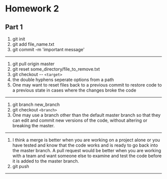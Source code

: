 # Homework 2

## Part 1 


1. git init
2. git add file_name.txt
3. git commit -m 'important message'

---

1. git pull origin master
2. git reset some_directory/file_to_remove.txt
3. git checkout -- `<target>`
4. the double hyphens seperate options from a path
5. One may want to reset files back to a previous commit to restore code to a previous state in cases where the changes broke the code

---

1. git branch new_branch
2. git checkout `<branch>`
3. One may use a branch other than the default master branch so that they can edit and commit new versions of the code, without altering or breaking the master.

---

1. I think a merge is better when you are working on a project alone or you have tested and know that the code works and is ready to go back into the master branch. A pull request would be better when you are working with a team and want someone else to examine and test the code before it is added to the master branch.
2. git push

---

